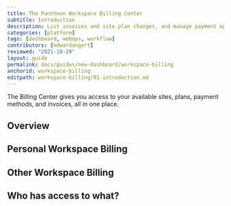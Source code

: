 ```yaml
---
title: The Pantheon Workspace Billing Center
subtitle: Introduction
description: List invoices and site plan changes, and manage payment options in the New Dashboard.
categories: [platform]
tags: [dashboard, webops, workflow]
contributors: [edwardangert]
reviewed: "2021-10-29"
layout: guide
permalink: docs/guides/new-dashboard/workspace-billing
anchorid: workspace-billing
editpath: workspace-billing/01-introduction.md
---
```


The Billing Center gives you access to your available sites, plans, payment methods, and invoices, all in one place.

## Overview

## Personal Workspace Billing

## Other Workspace Billing

## Who has access to what?
